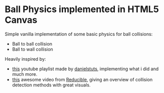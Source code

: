 # Ball Physics implemented in HTML5 Canvas

Simple vanilla implementation of some basic physics for ball collisions:

- Ball to ball collision
- Ball to wall collision

Heavily inspired by:

- [this](https://www.youtube.com/playlist?list=PLo6lBZn6hgca1T7cNZXpiq4q395ljbEI_) youtube playlist made by [danielstuts](https://www.youtube.com/@danielstuts3129), implementing what i did and much more.
- [this](https://www.youtube.com/watch?v=eED4bSkYCB8) awesome video from [Reducible](https://www.youtube.com/@Reducible), giving an overview of collision detection methods with great visuals.
